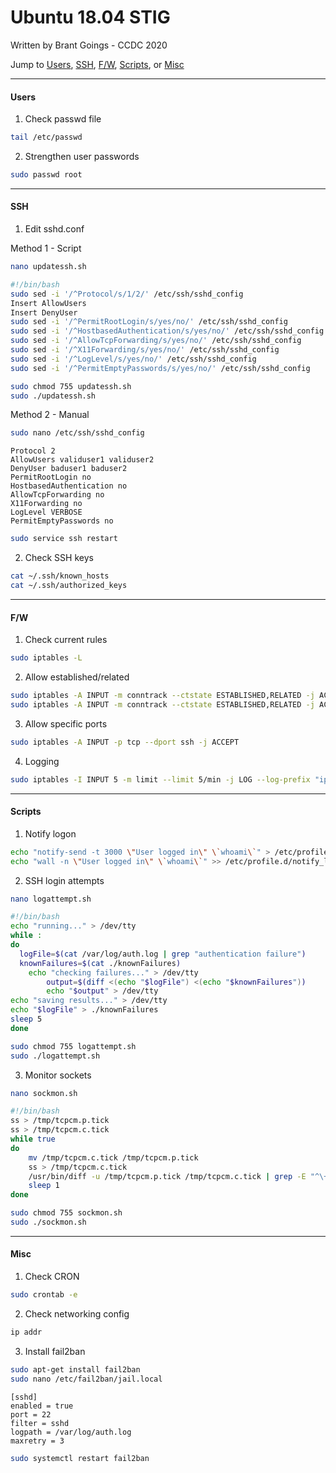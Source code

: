 # Ubuntu 18.04 STIG
Written by Brant Goings - CCDC 2020

Jump to [Users](#Users), [SSH](#SSH), [F/W](#F/W), [Scripts](#Scripts), or [Misc](#Misc)

---
#### Users
1. Check passwd file
```bash
tail /etc/passwd
```
2. Strengthen user passwords
```bash
sudo passwd root
```

---
#### SSH

1. Edit sshd.conf

Method 1 - Script
  ```bash
  nano updatessh.sh
  ```
  ```bash
  #!/bin/bash
  sudo sed -i '/^Protocol/s/1/2/' /etc/ssh/sshd_config
  Insert AllowUsers
  Insert DenyUser
  sudo sed -i '/^PermitRootLogin/s/yes/no/' /etc/ssh/sshd_config
  sudo sed -i '/^HostbasedAuthentication/s/yes/no/' /etc/ssh/sshd_config
  sudo sed -i '/^AllowTcpForwarding/s/yes/no/' /etc/ssh/sshd_config
  sudo sed -i '/^X11Forwarding/s/yes/no/' /etc/ssh/sshd_config
  sudo sed -i '/^LogLevel/s/yes/no/' /etc/ssh/sshd_config
  sudo sed -i '/^PermitEmptyPasswords/s/yes/no/' /etc/ssh/sshd_config
  ```
  ```bash
  sudo chmod 755 updatessh.sh
  sudo ./updatessh.sh
  ```

Method 2 - Manual
  ```bash
  sudo nano /etc/ssh/sshd_config
  ```
  ```
  Protocol 2
  AllowUsers validuser1 validuser2
  DenyUser baduser1 baduser2
  PermitRootLogin no
  HostbasedAuthentication no
  AllowTcpForwarding no
  X11Forwarding no
  LogLevel VERBOSE
  PermitEmptyPasswords no
  ```


```bash
sudo service ssh restart
```
2. Check SSH keys
```bash
cat ~/.ssh/known_hosts
cat ~/.ssh/authorized_keys
```
---
#### F/W

1. Check current rules
```bash
sudo iptables -L
```
2. Allow established/related
```bash
sudo iptables -A INPUT -m conntrack --ctstate ESTABLISHED,RELATED -j ACCEPT
sudo iptables -A INPUT -m conntrack --ctstate ESTABLISHED,RELATED -j ACCEPT
```

3. Allow specific ports
```bash
sudo iptables -A INPUT -p tcp --dport ssh -j ACCEPT
```
4. Logging
```bash
sudo iptables -I INPUT 5 -m limit --limit 5/min -j LOG --log-prefix "iptables denied: " --log-level 7
```

---
#### Scripts

1. Notify logon
```bash
echo "notify-send -t 3000 \"User logged in\" \`whoami\`" > /etc/profile.d/notify_log.sh
echo "wall -n \"User logged in\" \`whoami\`" >> /etc/profile.d/notify_log.sh
```
2. SSH login attempts
```bash
nano logattempt.sh
```
```bash
#!/bin/bash
echo "running..." > /dev/tty
while :
do
  logFile=$(cat /var/log/auth.log | grep "authentication failure")
  knownFailures=$(cat ./knownFailures)
	echo "checking failures..." > /dev/tty
        output=$(diff <(echo "$logFile") <(echo "$knownFailures"))
        echo "$output" > /dev/tty
echo "saving results..." > /dev/tty
echo "$logFile" > ./knownFailures
sleep 5
done
```
```bash
sudo chmod 755 logattempt.sh
sudo ./logattempt.sh
```
3. Monitor sockets
```bash
nano sockmon.sh
```
```bash
#!/bin/bash
ss > /tmp/tcpcm.p.tick
ss > /tmp/tcpcm.c.tick
while true
do
    mv /tmp/tcpcm.c.tick /tmp/tcpcm.p.tick
    ss > /tmp/tcpcm.c.tick
    /usr/bin/diff -u /tmp/tcpcm.p.tick /tmp/tcpcm.c.tick | grep -E "^\+"
    sleep 1
done
```
```bash
sudo chmod 755 sockmon.sh
sudo ./sockmon.sh
```
---
#### Misc
1. Check CRON
```bash
sudo crontab -e
```
2. Check networking config
```bash
ip addr
```
3. Install fail2ban
```bash
sudo apt-get install fail2ban
sudo nano /etc/fail2ban/jail.local
```
```
[sshd]
enabled = true
port = 22
filter = sshd
logpath = /var/log/auth.log
maxretry = 3
```
```bash
sudo systemctl restart fail2ban
```
